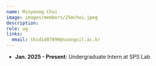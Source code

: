 ```yaml
---
name: Minyeong Choi
image: images/members/25mchoi.jpeg
description: 
role: ug
links:
  email: tksdid07099@soongsil.ac.kr
---
```


- **Jan. 2025 - Present**: Undergraduate Intern at SPS Lab
